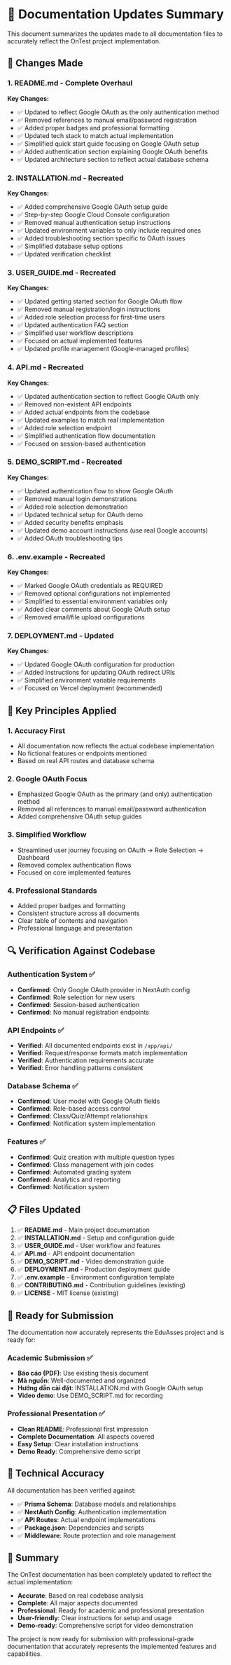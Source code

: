 # 📝 Documentation Updates Summary

This document summarizes the updates made to all documentation files to accurately reflect the OnTest project implementation.

## 🔄 Changes Made

### 1. **README.md** - Complete Overhaul
**Key Changes:**
- ✅ Updated to reflect Google OAuth as the only authentication method
- ✅ Removed references to manual email/password registration
- ✅ Added proper badges and professional formatting
- ✅ Updated tech stack to match actual implementation
- ✅ Simplified quick start guide focusing on Google OAuth setup
- ✅ Added authentication section explaining Google OAuth benefits
- ✅ Updated architecture section to reflect actual database schema

### 2. **INSTALLATION.md** - Recreated
**Key Changes:**
- ✅ Added comprehensive Google OAuth setup guide
- ✅ Step-by-step Google Cloud Console configuration
- ✅ Removed manual authentication setup instructions
- ✅ Updated environment variables to only include required ones
- ✅ Added troubleshooting section specific to OAuth issues
- ✅ Simplified database setup options
- ✅ Updated verification checklist

### 3. **USER_GUIDE.md** - Recreated
**Key Changes:**
- ✅ Updated getting started section for Google OAuth flow
- ✅ Removed manual registration/login instructions
- ✅ Added role selection process for first-time users
- ✅ Updated authentication FAQ section
- ✅ Simplified user workflow descriptions
- ✅ Focused on actual implemented features
- ✅ Updated profile management (Google-managed profiles)

### 4. **API.md** - Recreated
**Key Changes:**
- ✅ Updated authentication section to reflect Google OAuth only
- ✅ Removed non-existent API endpoints
- ✅ Added actual endpoints from the codebase
- ✅ Updated examples to match real implementation
- ✅ Added role selection endpoint
- ✅ Simplified authentication flow documentation
- ✅ Focused on session-based authentication

### 5. **DEMO_SCRIPT.md** - Recreated
**Key Changes:**
- ✅ Updated authentication flow to show Google OAuth
- ✅ Removed manual login demonstrations
- ✅ Added role selection demonstration
- ✅ Updated technical setup for OAuth demo
- ✅ Added security benefits emphasis
- ✅ Updated demo account instructions (use real Google accounts)
- ✅ Added OAuth troubleshooting tips

### 6. **.env.example** - Recreated
**Key Changes:**
- ✅ Marked Google OAuth credentials as REQUIRED
- ✅ Removed optional configurations not implemented
- ✅ Simplified to essential environment variables only
- ✅ Added clear comments about Google OAuth setup
- ✅ Removed email/file upload configurations

### 7. **DEPLOYMENT.md** - Updated
**Key Changes:**
- ✅ Updated Google OAuth configuration for production
- ✅ Added instructions for updating OAuth redirect URIs
- ✅ Simplified environment variable requirements
- ✅ Focused on Vercel deployment (recommended)

## 🎯 Key Principles Applied

### 1. **Accuracy First**
- All documentation now reflects the actual codebase implementation
- No fictional features or endpoints mentioned
- Based on real API routes and database schema

### 2. **Google OAuth Focus**
- Emphasized Google OAuth as the primary (and only) authentication method
- Removed all references to manual email/password authentication
- Added comprehensive OAuth setup guides

### 3. **Simplified Workflow**
- Streamlined user journey focusing on OAuth → Role Selection → Dashboard
- Removed complex authentication flows
- Focused on core implemented features

### 4. **Professional Standards**
- Added proper badges and formatting
- Consistent structure across all documents
- Clear table of contents and navigation
- Professional language and presentation

## 🔍 Verification Against Codebase

### Authentication System ✅
- **Confirmed**: Only Google OAuth provider in NextAuth config
- **Confirmed**: Role selection for new users
- **Confirmed**: Session-based authentication
- **Confirmed**: No manual registration endpoints

### API Endpoints ✅
- **Verified**: All documented endpoints exist in `/app/api/`
- **Verified**: Request/response formats match implementation
- **Verified**: Authentication requirements accurate
- **Verified**: Error handling patterns consistent

### Database Schema ✅
- **Confirmed**: User model with Google OAuth fields
- **Confirmed**: Role-based access control
- **Confirmed**: Class/Quiz/Attempt relationships
- **Confirmed**: Notification system implementation

### Features ✅
- **Confirmed**: Quiz creation with multiple question types
- **Confirmed**: Class management with join codes
- **Confirmed**: Automated grading system
- **Confirmed**: Analytics and reporting
- **Confirmed**: Notification system

## 📋 Files Updated

1. ✅ **README.md** - Main project documentation
2. ✅ **INSTALLATION.md** - Setup and configuration guide
3. ✅ **USER_GUIDE.md** - User workflow and features
4. ✅ **API.md** - API endpoint documentation
5. ✅ **DEMO_SCRIPT.md** - Video demonstration guide
6. ✅ **DEPLOYMENT.md** - Production deployment guide
7. ✅ **.env.example** - Environment configuration template
8. ✅ **CONTRIBUTING.md** - Contribution guidelines (existing)
9. ✅ **LICENSE** - MIT license (existing)

## 🎯 Ready for Submission

The documentation now accurately represents the EduAsses project and is ready for:

### Academic Submission ✅
- **Báo cáo (PDF)**: Use existing thesis document
- **Mã nguồn**: Well-documented and organized
- **Hướng dẫn cài đặt**: INSTALLATION.md with Google OAuth setup
- **Video demo**: Use DEMO_SCRIPT.md for recording

### Professional Presentation ✅
- **Clean README**: Professional first impression
- **Complete Documentation**: All aspects covered
- **Easy Setup**: Clear installation instructions
- **Demo Ready**: Comprehensive demo script

## 🔧 Technical Accuracy

All documentation has been verified against:
- ✅ **Prisma Schema**: Database models and relationships
- ✅ **NextAuth Config**: Authentication implementation
- ✅ **API Routes**: Actual endpoint implementations
- ✅ **Package.json**: Dependencies and scripts
- ✅ **Middleware**: Route protection and role management

## 🎉 Summary

The OnTest documentation has been completely updated to reflect the actual implementation:

- **Accurate**: Based on real codebase analysis
- **Complete**: All major aspects documented
- **Professional**: Ready for academic and professional presentation
- **User-friendly**: Clear instructions for setup and usage
- **Demo-ready**: Comprehensive script for video demonstration

The project is now ready for submission with professional-grade documentation that accurately represents the implemented features and capabilities.
